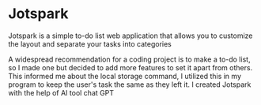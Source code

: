 # Jotspark
Jotspark is a simple to-do list web application that allows you to customize the layout and separate your tasks into categories

A widespread recommendation for a coding project is to make a to-do list, so I made one but decided to add more features to set it apart from others. This informed me about the local storage command, I utilized this in my program to keep the user's task the same as they left it. I created Jotspark with the help of AI tool chat GPT 
